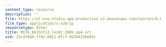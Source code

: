 ```yaml
---
content_type: resource
description: ''
file: https://ol-ocw-studio-app-production.s3.amazonaws.com/courses/6-041sc-probabilistic-systems-analysis-and-applied-probability-fall-2013/25c476d4f74260218fcf0d26423bb93c_MIT6_041SCF13_lec02_300k.mp4.srt
file_type: application/x-subrip
resourcetype: Other
title: MIT6_041SCF13_lec02_300k.mp4.srt
uid: 25c476d4-f742-6021-8fcf-0d26423bb93c
---
```

